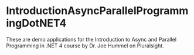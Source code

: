 # IntroductionAsyncParallelProgrammingDotNET4
These are demo applications for the Introduction to Async and Parallel Programming in .NET 4 course by Dr. Joe Hummel on Pluralsight.
